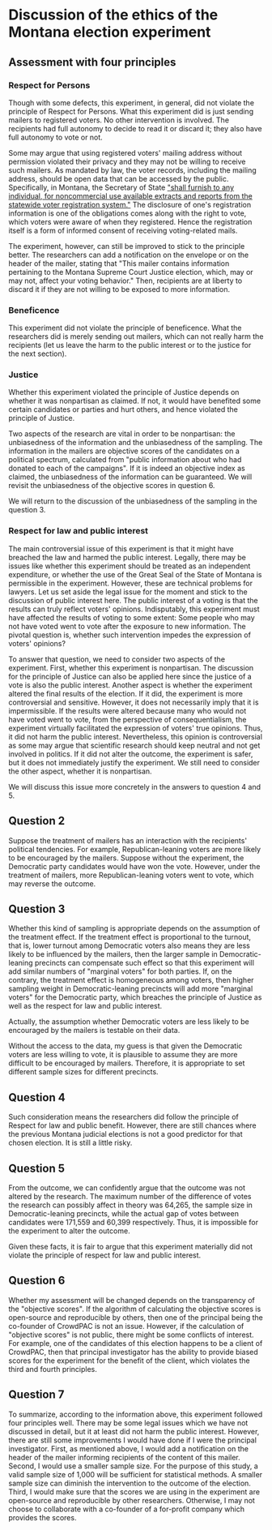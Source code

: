 # Discussion of the ethics of the Montana election experiment

## Assessment with four principles

### Respect for Persons

Though with some defects, this experiment, in general, did not violate the principle of Respect for Persons. What this experiment did is just sending mailers to registered voters. No other intervention is involved. The recipients had full autonomy to decide to read it or discard it; they also have full autonomy to vote or not.

Some may argue that using registered voters' mailing address without permission violated their privacy and they may not be willing to receive such mailers. As mandated by law, the voter records, including the mailing address, should be open data that can be accessed by the public. Specifically, in Montana, the Secretary of State ["shall furnish to any individual, for noncommercial use available extracts and reports from the statewide voter registration system."](https://sos.mt.gov/elections/voter_file) The disclosure of one's registration information is one of the obligations comes along with the right to vote, which voters were aware of when they registered. Hence the registration itself is a form of informed consent of receiving voting-related mails.

The experiment, however, can still be improved to stick to the principle better. The researchers can add a notification on the envelope or on the header of the mailer, stating that "This mailer contains information pertaining to the Montana Supreme Court Justice election, which, may or may not, affect your voting behavior." Then, recipients are at liberty to discard it if they are not willing to be exposed to more information.


### Beneficence

This experiment did not violate the principle of beneficence. What the researchers did is merely sending out mailers, which can not really harm the recipients (let us leave the harm to the public interest or to the justice for the next section). 


### Justice

Whether this experiment violated the principle of Justice depends on whether it was nonpartisan as claimed. If not, it would have benefited some certain candidates or parties and hurt others, and hence violated the principle of Justice. 

Two aspects of the research are vital in order to be nonpartisan: the unbiasedness of the information and the unbiasedness of the sampling. The information in the mailers are objective scores of the candidates on a political spectrum, calculated from "public information about who had donated to each of the campaigns". If it is indeed an objective index as claimed, the unbiasedness of the information can be guaranteed. We will revisit the unbiasedness of the objective scores in question 6. 

We will return to the discussion of the unbiasedness of the sampling in the question 3.

### Respect for law and public interest

The main controversial issue of this experiment is that it might have breached the law and harmed the public interest. Legally, there may be issues like whether this experiment should be treated as an independent expenditure, or whether the use of the Great Seal of the State of Montana is permissible in the experiment. However, these are technical problems for lawyers. Let us set aside the legal issue for the moment and stick to the discussion of public interest here. The public interest of a voting is that the results can truly reflect voters' opinions. Indisputably, this experiment must have affected the results of voting to some extent: Some people who may not have voted went to vote after the exposure to new information. The pivotal question is, whether such intervention impedes the expression of voters' opinions?

To answer that question, we need to consider two aspects of the experiment. First, whether this experiment is nonpartisan. The discussion for the principle of Justice can also be applied here since the justice of a vote is also the public interest. Another aspect is whether the experiment altered the final results of the election. If it did, the experiment is more controversial and sensitive. However, it does not necessarily imply that it is impermissible. If the results were altered because many who would not have voted went to vote, from the perspective of consequentialism, the experiment virtually facilitated the expression of voters' true opinions. Thus, it did not harm the public interest. Nevertheless, this opinion is controversial as some may argue that scientific research should keep neutral and not get involved in politics. If it did not alter the outcome, the experiment is safer, but it does not immediately justify the experiment. We still need to consider the other aspect, whether it is nonpartisan.

We will discuss this issue more concretely in the answers to question 4 and 5.

## Question 2

Suppose the treatment of mailers has an interaction with the recipients' political tendencies. For example, Republican-leaning voters are more likely to be encouraged by the mailers. Suppose without the experiment, the Democratic party candidates would have won the vote. However, under the treatment of mailers, more Republican-leaning voters went to vote, which may reverse the outcome.

## Question 3

Whether this kind of sampling is appropriate depends on the assumption of the treatment effect. If the treatment effect is proportional to the turnout, that is, lower turnout among Democratic voters also means they are less likely to be influenced by the mailers, then the larger sample in Democratic-leaning precincts can compensate such effect so that this experiment will add similar numbers of "marginal voters" for both parties. If, on the contrary, the treatment effect is homogeneous among voters, then higher sampling weight in Democratic-leaning precincts will add more "marginal voters" for the Democratic party, which breaches the principle of Justice as well as the respect for law and public interest. 

Actually, the assumption whether Democratic voters are less likely to be encouraged by the mailers is testable on their data. 

Without the access to the data, my guess is that given the Democratic voters are less willing to vote, it is plausible to assume they are more difficult to be encouraged by mailers. Therefore, it is appropriate to set different sample sizes for different precincts.

## Question 4

Such consideration means the researchers did follow the principle of Respect for law and public benefit. However, there are still chances where the previous Montana judicial elections is not a good predictor for that chosen election. It is still a little risky.


## Question 5

From the outcome, we can confidently argue that the outcome was not altered by the research. The maximum number of the difference of votes the research can possibly affect in theory was 64,265, the sample size in Democratic-leaning precincts, while the actual gap of votes between candidates were 171,559 and 60,399 respectively. Thus, it is impossible for the experiment to alter the outcome.

Given these facts, it is fair to argue that this experiment materially did not violate the principle of respect for law and public interest.


## Question 6

Whether my assessment will be changed depends on the transparency of the "objective scores". If the algorithm of calculating the objective scores is open-source and reproducible by others, then one of the principal being the co-founder of CrowdPAC is not an issue. However, if the calculation of "objective scores" is not public,  there might be some conflicts of interest. For example, one of the candidates of this election happens to be a client of CrowdPAC, then that principal investigator has the ability to provide biased scores for the experiment for the benefit of the client, which violates the third and fourth principles.


## Question 7

To summarize, according to the information above, this experiment followed four principles well. There may be some legal issues which we have not discussed in detail, but it at least did not harm the public interest. However, there are still some improvements I would have done if I were the principal investigator. First, as mentioned above, I would add a notification on the header of the mailer informing recipients of the content of this mailer. Second, I would use a smaller sample size. For the purpose of this study, a valid sample size of 1,000 will be sufficient for statistical methods. A smaller sample size can diminish the intervention to the outcome of the election. Third, I would make sure that the scores we are using in the experiment are open-source and reproducible by other researchers. Otherwise, I may not choose to collaborate with a co-founder of a for-profit company which provides the scores.
